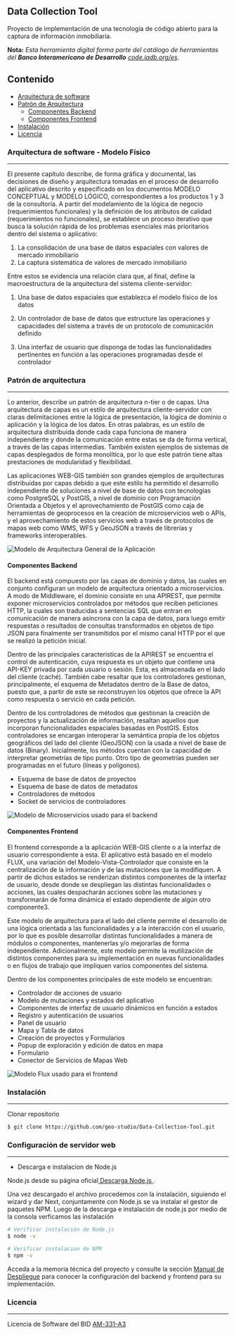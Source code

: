 ## Data Collection Tool

Proyecto de implementación de una tecnología de código abierto para la captura de información inmobiliaria.

**Nota:** *Esta herramienta digital forma parte del catálogo de herramientas del **Banco Interamericano de Desarrollo** [code.iadb.org/es](code.iadb.org/es)*.

## Contenido

- [Arquitectura de software](#arquitectura-de-software---modelo-físico)
- [Patrón de Arquitectura](#patrón-de-arquitectura)
    - [Componentes Backend](#componentes-backend)
    - [Componentes Frontend](#componentes-frontend)
- [Instalación](#instalación)
- [Licencia](#licencia)

### Arquitectura de software - Modelo Físico
---

El presente capítulo describe, de forma gráfica y documental, las decisiones de diseño y arquitectura tomadas en el proceso de desarrollo del aplicativo descrito y especificado en los documentos MODELO CONCEPTUAL y MODELO LÓGICO, correspondientes a los productos 1 y 3 de la consultoría. A partir del modelamiento de la lógica de negocio (requerimientos funcionales) y la definición de los atributos de calidad (requerimientos no funcionales), se establece un proceso iterativo que busca la solución rápida de los problemas esenciales más prioritarios dentro del sistema o aplicativo:

1. La consolidación de una base de datos espaciales con valores de mercado inmobiliario 
2. La captura sistemática de valores de mercado inmobiliario

Entre estos se evidencia una relación clara que, al final, define la macroestructura de la arquitectura del sistema cliente-servidor: 
1. Una base de datos espaciales que establezca el modelo físico de los datos 

2. Un controlador de base de datos que estructure las operaciones y capacidades del sistema a través de un protocolo de comunicación definido 

3. Una interfaz de usuario que disponga de todas las funcionalidades pertinentes en función a las operaciones programadas desde el controlador 

### Patrón de arquitectura
---

Lo anterior, describe un patrón de arquitectura n-tier o de capas. Una arquitectura de capas es un estilo de arquitectura cliente-servidor con claras delimitaciones entre la lógica de presentación, la lógica de dominio o aplicación y la lógica de los datos. En otras palabras, es un estilo de arquitectura distribuida donde cada capa funciona de manera independiente y donde la comunicación entre estas se da de forma vertical, a través de las capas intermedias. También existen ejemplos de sistemas de capas desplegados de forma monolítica, por lo que este patrón tiene altas prestaciones de modularidad y flexibilidad. 

Las aplicaciones WEB-GIS también son grandes ejemplos de arquitecturas distribuidas por capas debido a que este estilo ha permitido el desarrollo independiente de soluciones a nivel de base de datos con tecnologías como PostgreSQL y PostGIS, a nivel de dominio con Programación Orientada a Objetos y el aprovechamiento de PostGIS como caja de herramientas de geoprocesos en la creación de microservicios web o APIs, y el aprovechamiento de estos servicios web a través de protocolos de mapas web como WMS, WFS y GeoJSON a través de librerías y frameworks interoperables. 

![Modelo de Arquitectura General de la Aplicación](https://github.com/geo-studio/Data-Collection-Tool/blob/master/frontend/src/assets/app.png)

#### Componentes Backend

El backend está compuesto por las capas de dominio y datos, las cuales en conjunto configuran un modelo de arquitectura orientado a microservicios. A modo de Middleware, el dominio consiste en una APIREST, que permite exponer microservicios controlados por métodos que reciben peticiones HTTP, la cuales son traducidas a sentencias SQL que entran en comunicación de manera asíncrona con la capa de datos, para luego emitir respuestas o resultados de consultas transformados en objetos de tipo JSON para finalmente ser transmitidos por el mismo canal HTTP por el que se realizó la petición inicial. 

Dentro de las principales características de la APIREST se encuentra el control de autenticación, cuya respuesta es un objeto que contiene una API-KEY privada por cada usuario o sesión. Esta, es almacenada en el lado del cliente (caché). También cabe resaltar que los controladores gestionan, principalmente, el esquema de Metadatos dentro de la Base de datos, puesto que, a partir de este se reconstruyen los objetos que ofrece la API como respuesta o servicio en cada petición. 

Dentro de los controladores de métodos que gestionan la creación de proyectos y la actualización de información, resaltan aquellos que incorporan funcionalidades espaciales basadas en PostGIS. Estos controladores se encargan interoperar la semántica propia de los objetos geográficos del lado del cliente (GeoJSON) con la usada a nivel de base de datos (Binary). Inicialmente, los métodos cuentan con la capacidad de interpretar geometrías de tipo punto. Otro tipo de geometrías pueden ser programadas en el futuro (líneas y polígonos). 

* Esquema de base de datos de proyectos
* Esquema de base de datos de metadatos
* Controladores de métodos 
* Socket de servicios de controladores 

![Modelo de Microservicios usado para el backend](https://github.com/geo-studio/Data-Collection-Tool/blob/master/frontend/src/assets/backend.png)

#### Componentes Frontend

El frontend corresponde a la aplicación WEB-GIS cliente o a la interfaz de usuario correspondiente a esta. El aplicativo está basado en el modelo FLUX, una variación del Modelo-Vista-Controlador que consiste en la centralización de la información y de las mutaciones que la modifiquen. A partir de dichos estados se renderizan distintos componentes de la interfaz de usuario, desde donde se despliegan las distintas funcionalidades o acciones, las cuales despacharán acciones sobre las mutaciones y transformarán de forma dinámica el estado dependiente de algún otro componente3. 

Este modelo de arquitectura para el lado del cliente permite el desarrollo de una lógica orientada a las funcionalidades y a la interacción con el usuario, por lo que es posible desarrollar distintas funcionalidades a manera de módulos o componentes, mantenerlas y/o mejorarlas de forma independiente. Adicionalmente, este modelo permite la reutilización de distintos componentes para su implementación en nuevas funcionalidades o en flujos de trabajo que impliquen varios componentes del sistema. 

Dentro de los componentes principales de este modelo se encuentran: 

* Controlador de acciones de usuario
* Modelo de mutaciones y estados del aplicativo
* Componentes de interfaz de usuario dinámicos en función a estados
* Registro y autenticación de usuarios
* Panel de usuario
* Mapa y Tabla de datos
* Creación de proyectos y Formularios
* Popup de exploración y edición de datos en mapa
* Formulario
* Conector de Servicios de Mapas Web 

![Modelo Flux usado para el frontend](https://github.com/geo-studio/Data-Collection-Tool/blob/master/frontend/src/assets/frontend.png)


### Instalación
---

Clonar repositorio

```bash
$ git clone https://github.com/geo-studio/Data-Collection-Tool.git
```

### Configuración de servidor web
---

* Descarga e instalacion de Node.js


<p> Node.js desde su página oficial<a href="https://nodejs.org/es/"> Descarga Node.js </a>.</p>

Una vez descargado el archivo procedemos con la instalación, siguiendo el wizard y dar Next, conjuntamente con Node.js se va instalar el gestor de paquetes NPM.
Luego de la descarga e instalación de node.js por medio de la consola verficamos las instalación
 
 ```bash
 # Verificar instalación de Node.js
 $ node -v

# Verificar instalacion de NPM
$ npm -v
 ```

Acceda a la memoria técnica del proyecto y consulte la sección <a href="https://github.com/geo-studio/Data-Collection-Tool/blob/master/backend/resources/Memoria_Tecnica.pdf">Manual de Despliegue</a> para conocer la configuración del backend y frontend para su implementación.

### Licencia
---

Licencia de Software del BID <a href="https://github.com/geo-studio/Data-Collection-Tool/blob/master/LICENCE.md"> AM-331-A3 </a>


